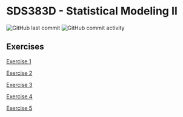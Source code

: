 # SDS383D - Statistical Modeling II

<img alt="GitHub last commit" src="https://img.shields.io/github/last-commit/michaelschwob/SDS383D-Schwob?style=for-the-badge"> <img alt="GitHub commit activity" src="https://img.shields.io/github/commit-activity/w/michaelschwob/SDS383D-Schwob?style=for-the-badge">

## Exercises

<a href="https://github.com/michaelschwob/SDS383D-Schwob/blob/main/exercises/Exercise%201/Michael_Schwob_SDS383D_HW_1.pdf">Exercise 1</a>

<a href="https://github.com/michaelschwob/SDS383D-Schwob/blob/main/exercises/Exercise%202/Michael_Schwob_SDS383D_HW_2.pdf">Exercise 2</a>

<a href="https://github.com/michaelschwob/SDS383D-Schwob/blob/main/exercises/Exercise%203/Michael_Schwob_SDS383D_HW_3.pdf">Exercise 3</a>

<a href="https://github.com/michaelschwob/SDS383D-Schwob/blob/main/exercises/Exercise%204/Michael_Schwob_SDS383D_HW_4.pdf">Exercise 4</a>

<a href="https://github.com/michaelschwob/SDS383D-Schwob/blob/main/exercises/Exercise%204/Michael_Schwob_SDS383D_HW_5.pdf">Exercise 5</a>
